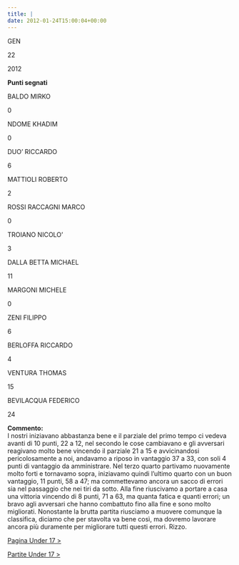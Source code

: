 ```yaml
---
title: |
date: 2012-01-24T15:00:04+00:00
---
```

GEN

22

2012

**Punti segnati**

BALDO MIRKO

0

NDOME KHADIM

0

DUO’ RICCARDO

6

MATTIOLI ROBERTO

2

ROSSI RACCAGNI MARCO

0

TROIANO NICOLO’

3

DALLA BETTA MICHAEL

11

MARGONI MICHELE

0

ZENI FILIPPO

6

BERLOFFA RICCARDO

4

VENTURA THOMAS

15

BEVILACQUA FEDERICO

24

**Commento:**  
I nostri iniziavano abbastanza bene e il parziale del primo tempo ci vedeva avanti di 10 punti, 22 a 12, nel secondo le cose cambiavano e gli avversari reagivano molto bene vincendo il parziale 21 a 15 e avvicinandosi pericolosamente a noi, andavamo a riposo in vantaggio 37 a 33, con soli 4 punti di vantaggio da amministrare. Nel terzo quarto partivamo nuovamente molto forti e tornavamo sopra, iniziavamo quindi l’ultimo quarto con un buon vantaggio, 11 punti, 58 a 47; ma commettevamo ancora un sacco di errori sia nel passaggio che nei tiri da sotto. Alla fine riuscivamo a portare a casa una vittoria vincendo di 8 punti, 71 a 63, ma quanta fatica e quanti errori; un bravo agli avversari che hanno combattuto fino alla fine e sono molto migliorati. Nonostante la brutta partita riusciamo a muovere comunque la classifica, diciamo che per stavolta va bene così, ma dovremo lavorare ancora più duramente per migliorare tutti questi errori. Rizzo.

[Pagina Under 17 >](http://www.basketgardolo.it/under-17)

[Partite Under 17 >](http://www.basketgardolo.it/?tag=under-17&cat=11)